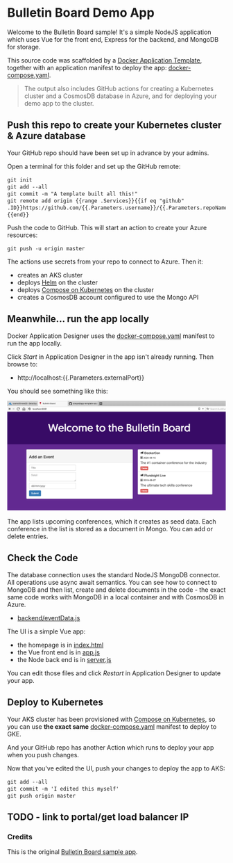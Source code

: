 # Bulletin Board Demo App

Welcome to the Bulletin Board sample! It's a simple NodeJS application which uses Vue for the front end, Express for the backend, and MongoDB for storage.

This source code was scaffolded by a [Docker Application Template](https://github.com/sixeyed/TODO), together with an application manifest to deploy the app: [docker-compose.yaml](../docker-compose.yaml).

> The output also includes GitHub actions for creating a Kubernetes cluster and a CosmosDB database in Azure, and for deploying your demo app to the cluster.

## Push this repo to create your Kubernetes cluster & Azure database

Your GitHub repo should have been set up in advance by your admins. 

Open a terminal for this folder and set up the GitHub remote:

```
git init
git add --all
git commit -m "A template built all this!"
git remote add origin {{range .Services}}{{if eq "github" .ID}}https://github.com/{{.Parameters.username}}/{{.Parameters.repoName}}.git{{end}}{{end}}
```

Push the code to GitHub. This will start an action to create your Azure resources:

```
git push -u origin master
```

The actions use secrets from your repo to connect to Azure. Then it:

- creates an AKS cluster 
- deploys [Helm](https://helm.sh) on the cluster
- deploys [Compose on Kubernetes](https://github.com/docker/compose-on-kubernetes) on the cluster
- creates a CosmosDB account configured to use the Mongo API

## Meanwhile... run the app locally

Docker Application Designer uses the [docker-compose.yaml](../docker-compose.yaml) manifest to run the app locally.

Click _Start_ in Application Designer in the app isn't already running. Then browse to:

- http://localhost:{{.Parameters.externalPort}}

You should see something like this:

![Bulletin Board sample app](./docs/img/app.png)

The app lists upcoming conferences, which it creates as seed data. Each conference in the list is stored as a document in Mongo. You can add or delete entries.

## Check the Code

The database connection uses the standard NodeJS MongoDB connector. All operations use async await semantics. You can see how to connect to MongoDB and then list, create and delete documents in the code - the exact same code works with MongoDB in a local container and with CosmosDB in Azure.

- [backend/eventData.js](./backend/eventData.js)

The UI is a simple Vue app:

- the homepage is in [index.html](./index.html)
- the Vue front end is in [app.js](./app.js) 
- the Node back end is in [server.js](./server.js)

You can edit those files and click _Restart_ in Application Designer to update your app.

## Deploy to Kubernetes

Your AKS cluster has been provisioned with [Compose on Kubernetes](https://github.com/docker/compose-on-kubernetes), so you can use **the exact same** [docker-compose.yaml](../docker-compose.yaml) manifest to deploy to GKE.

And your GitHub repo has another Action which runs to deploy your app when you push changes.

Now that you've edited the UI, push your changes to deploy the app to AKS:

```
git add --all
git commit -m 'I edited this myself'
git push origin master
```

## TODO - link to portal/get load balancer IP

### Credits

This is the original [Bulletin Board sample app](https://github.com/chenkie/vue-events-bulletin).